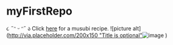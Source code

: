 # myFirstRepo
૮ ˶ᵔ ᵕ ᵔ˶ ა 
Click [here](https://www.youtube.com/watch?v=EuqQfguh7R4&t=161s) for a musubi recipe. 
![picture alt]([http://via.placeholder.com/200x150 "Title is optional"](https://www.pinterest.fr/pin/697917273509254765/)![image](https://user-images.githubusercontent.com/77726756/188643086-26e95ed5-6d69-4ca4-a7c3-0197ea8c9236.png)
)
